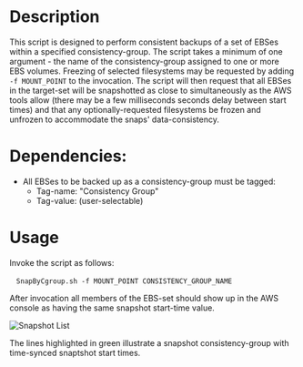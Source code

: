 # Description
This script is designed to perform consistent backups of a set of EBSes within a specified consistency-group. The script takes a minimum of one argument - the name of the consistency-group assigned to one or more EBS volumes. Freezing of selected filesystems may be requested by adding `-f MOUNT_POINT` to the invocation. The script will then request that all EBSes in the target-set will be snapshotted as close to simultaneously as the AWS tools allow (there may be a few milliseconds seconds delay between start times) and that any optionally-requested filesystems be frozen and unfrozen to accommodate the snaps' data-consistency.

# Dependencies:
- All EBSes to be backed up as a consistency-group must be tagged:
  - Tag-name:  "Consistency Group"
  - Tag-value: (user-selectable)

# Usage
Invoke the script as follows:

&nbsp;&nbsp;&nbsp;`SnapByCgroup.sh -f MOUNT_POINT CONSISTENCY_GROUP_NAME`

After invocation all members of the EBS-set should show up in the AWS console as having the same snapshot start-time value.

![Snapshot List](https://7871b168f27495f761e507dbda33cdb07c5c90fb-www.googledrive.com/host/0B6SE-qkPpztNflU1bUtyekZZU091a2ttQXJpMElwTm9UcFNqN1pNMlg2eUlTUkJ0UU5PUVk/EBS-SnapGroups.png "Snap Groups")

The lines highlighted in green illustrate a snapshot consistency-group with time-synced snaptshot start times. 
